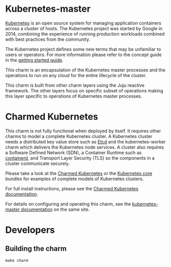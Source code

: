 # Kubernetes-master

[Kubernetes](http://kubernetes.io/) is an open source system for managing
application containers across a cluster of hosts. The Kubernetes project was
started by Google in 2014, combining the experience of running production
workloads combined with best practices from the community.

The Kubernetes project defines some new terms that may be unfamiliar to users
or operators. For more information please refer to the concept guide in the
[getting started guide](https://kubernetes.io/docs/home/).

This charm is an encapsulation of the Kubernetes master processes and the
operations to run on any cloud for the entire lifecycle of the cluster.

This charm is built from other charm layers using the Juju reactive framework.
The other layers focus on specific subset of operations making this layer
specific to operations of Kubernetes master processes.

# Charmed Kubernetes

This charm is not fully functional when deployed by itself. It requires other
charms to model a complete Kubernetes cluster. A Kubernetes cluster needs a
distributed key value store such as [Etcd](https://coreos.com/etcd/) and the
kubernetes-worker charm which delivers the Kubernetes node services. A cluster
also requires a Software Defined Network (SDN), a Container Runtime such as
[containerd](https://jaas.ai/u/containers/containerd), and Transport Layer
Security (TLS) so the components in a cluster communicate securely.

Please take a look at the [Charmed Kubernetes](https://jaas.ai/charmed-kubernetes)
or the [Kubernetes core](https://jaas.ai/kubernetes-core) bundles for
examples of complete models of Kubernetes clusters.

For full install instructions, please see the [Charmed Kubernetes documentation](https://ubuntu.com/kubernetes/docs/quickstart).

For details on configuring and operating this charm, see the [kubernetes-master documentation](https://ubuntu.com/kubernetes/docs/charm-kubernetes-master) on the same site.

# Developers

## Building the charm

```
make charm
```
